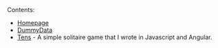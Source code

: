 Contents:
* [Homepage](http://jbnv.github.io)
* [DummyData](http://jbnv.github.io/dummydata)
* [Tens](http://jbnv.github.io/tens.html) - A simple solitaire game that I wrote in Javascript and Angular.
